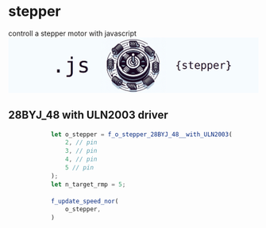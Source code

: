<!-- {"s_msg":"this file was automatically generated","s_by":"f_generate_markdown.module.js","s_ts_created":"Wed Apr 03 2024 15:35:21 GMT+0200 (Central European Summer Time)","n_ts_created":1712151321244} -->
# stepper
controll a stepper motor with javascript
![./logo.png](./logo.png)
## 28BYJ_48 with ULN2003 driver
```javascript
            let o_stepper = f_o_stepper_28BYJ_48__with_ULN2003(
                2, // pin 
                3, // pin  
                4, // pin 
                5 // pin 
            );
            let n_target_rmp = 5;
            
            f_update_speed_nor(
                o_stepper, 
            )
```